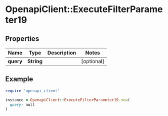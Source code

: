 # OpenapiClient::ExecuteFilterParameter19

## Properties

| Name | Type | Description | Notes |
| ---- | ---- | ----------- | ----- |
| **query** | **String** |  | [optional] |

## Example

```ruby
require 'openapi_client'

instance = OpenapiClient::ExecuteFilterParameter19.new(
  query: null
)
```

